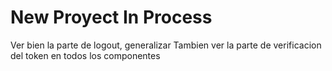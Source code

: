 # New Proyect In Process

Ver bien la parte de logout, generalizar
Tambien ver la parte de verificacion del token en todos los componentes
